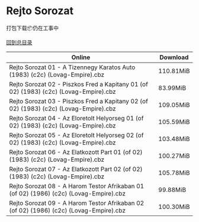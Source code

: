 # Rejto Sorozat

打包下载📦仍在工事中

[回到总目录](/Catalogs.md)







Online | Download
--- | ---
Rejto Sorozat 01 - A Tizennegy Karatos Auto (1983) (c2c) (Lovag-Empire).cbz | 110.81MiB
Rejto Sorozat 02 - Piszkos Fred a Kapitany 01 (of 02) (1983) (c2c) (Lovag-Empire).cbz | 83.99MiB
Rejto Sorozat 03 - Piszkos Fred a Kapitany 02 (of 02) (1983) (c2c) (Lovag-Empire).cbz | 109.05MiB
Rejto Sorozat 04 - Az Eloretolt Helyorseg 01 (of 02) (1983) (c2c) (Lovag-Empire).cbz | 105.59MiB
Rejto Sorozat 05 - Az Eloretolt Helyorseg 02 (of 02) (1983) (c2c) (Lovag-Empire).cbz | 103.48MiB
Rejto Sorozat 06 - Az Elatkozott Part 01 (of 02) (1983) (c2c) (Lovag-Empire).cbz | 100.27MiB
Rejto Sorozat 07 - Az Elatkozott Part 02 (of 02) (1983) (c2c) (Lovag-Empire).cbz | 105.78MiB
Rejto Sorozat 08 - A Harom Testor Afrikaban 01 (of 02) (1986) (c2c) (Lovag-Empire).cbz | 99.88MiB
Rejto Sorozat 09 - A Harom Testor Afrikaban 02 (of 02) (1986) (c2c) (Lovag-Empire).cbz | 100.30MiB